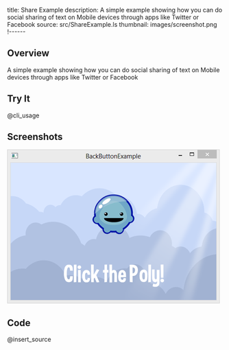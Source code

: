 title: Share Example
description: A simple example showing how you can do social sharing of text on Mobile devices through apps like Twitter or Facebook
source: src/ShareExample.ls
thumbnail: images/screenshot.png
!------

## Overview
A simple example showing how you can do social sharing of text on Mobile devices through apps like Twitter or Facebook

## Try It
@cli_usage

## Screenshots
![ShareExample Screenshot](images/screenshot.png)

## Code
@insert_source
